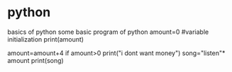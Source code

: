 # python
basics of python
some basic program of python 
amount=0
#variable initialization
print(amount)

amount=amount+4
if amount>0
  print("i dont want money")
song="listen"* amount
print(song)
